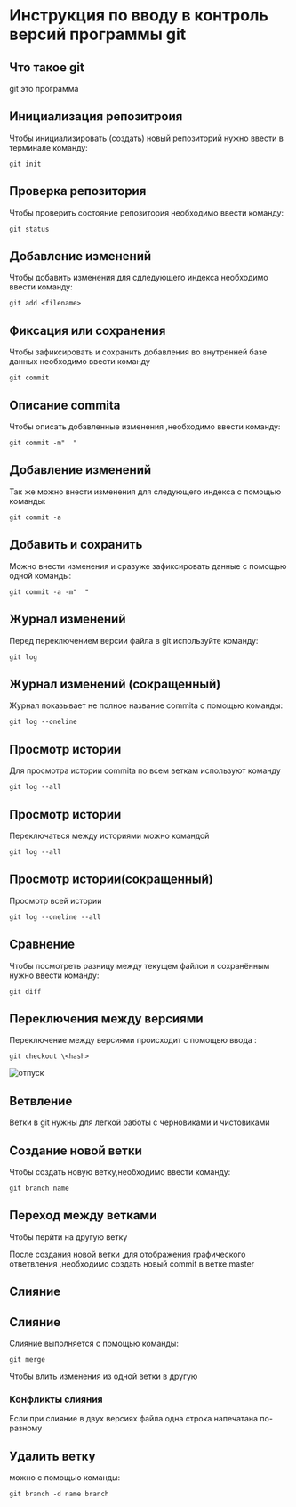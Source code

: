 # **Инструкция по вводу в контроль версий программы git**

## Что такое git

git это программа

## Инициализация репозитроия 

Чтобы инициализировать (создать) новый репозиторий нужно ввести в терминале команду: 

    git init

## Проверка репозитория

Чтобы проверить состояние репозитория необходимо ввести команду:

    git status

## Добавление изменений

Чтобы добавить изменения для сдледующего индекса необходимо ввести команду:

    git add <filename>

## Фиксация или сохранения

Чтобы зафиксировать и сохранить добавления во внутренней базе данных необходимо ввести команду

    git commit


## Описание commita

Чтобы  описать добавленные изменения ,необходимо ввести команду:

    git commit -m"  "


## Добавление изменений

Так же можно внести изменения для следующего индекса с помощью команды:

    git commit -a

 ## Добавить и сохранить

 Можно внести изменения и сразуже зафиксировать данные с помощью одной команды:

    git commit -a -m"  "


## Журнал изменений

Перед переключением версии файла в git используйте команду:

    git log

  ## Журнал изменений (сокращенный)  

  Журнал показывает не полное название commita с помощью команды:

    git log --oneline


## Просмотр истории

Для просмотра истории commita по всем веткам используют команду

    git log --all


## Просмотр истории

Переключаться между историями можно командой

    git log --all


## Просмотр истории(сокращенный)

Просмотр всей истории

    git log --oneline --all


## Сравнение 

Чтобы посмотреть разницу между текущем файлои и сохранённым нужно ввести команду:

    git diff

## Переключения между версиями

Переключение между версиями происходит с помощью ввода :

    git checkout \<hash>

    
![отпуск](sea.jpg)


## Ветвление

Ветки в git нужны для легкой работы с черновиками и чистовиками

## Создание новой ветки

Чтобы создать новую ветку,необходимо ввести команду:

    git branch name

## Переход между ветками

Чтобы перйти на другую ветку

После создания новой ветки ,для отображения графического ответвления ,необходимо создать новый commit в ветке master

## Слияние
## Слияние

Слияние выполняется с помощью команды:

    git merge
    

Чтобы влить изменения из одной ветки в другую

### Конфликты слияния

Если при слияние в двух версиях файла одна строка напечатана по- разному


## Удалить ветку 

можно с помощью команды:

    git branch -d name branch